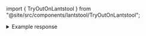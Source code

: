 import { TryOutOnLantstool } from "@site/src/components/lantstool/TryOutOnLantstool";


<TryOutOnLantstool path="docs/2.build/5.primitives/dex/deposit-balance.json" />

<details>
<summary>Example response</summary>
<p>

```bash
{
  'token.v2.ref-finance.near': '0',
  'wrap.near': "0"
}
```

</p>

</details>